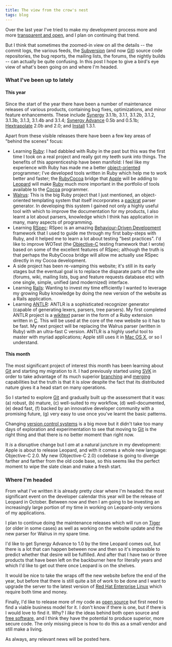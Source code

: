 ```yaml
---
title: The view from the crow's nest
tags: blog
---
```


Over the last year I've tried to make my development process more and more [transparent and open](http://www.wincent.com/s/progress/), and I plan on continuing that trend.

But I think that sometimes the zoomed-in view on all the details -- the commit logs, the various feeds, the [Subversion](http://www.wincent.com/knowledge-base/Subversion) (and now [Git](http://www.wincent.com/knowledge-base/Git)) source code repositories, the bug reports, the mailing lists, the forums, the nightly builds -- can actually be quite confusing. In this post I hope to give a bird's eye view of what's been going on and where I'm headed.

### What I've been up to lately

#### This year

Since the start of the year there have been a number of maintenance releases of various products, containing bug fixes, optimizations, and minor feature enhancements. These include [Synergy](http://synergy.wincent.com) 3.1.1b, 3.1.1, 3.1.2b, 3.1.2, 3.1.3b, 3.1.3, 3.1.4b and 3.1.4; [Synergy Advance](http://advance.wincent.com/) 0.5b and 0.5.1b; [Hextrapolate](https://hex.wincent.com) 2.0b and 2.0; and [Install](http://install.wincent.com/) 1.3.1.

Apart from these visible releases there have been a few key areas of "behind the scenes" focus:

-   Learning [Ruby](http://www.wincent.com/knowledge-base/Ruby): I had dabbled with Ruby in the past but this was the first time I took on a real project and really got my teeth sunk into things. The benefits of this apprenticeship have been manifold: I feel like my experience with Ruby has made me a better [object-oriented](http://www.wincent.com/knowledge-base/object-oriented) programmer; I've developed tools written in Ruby which help me to work better and faster; the [RubyCocoa](http://www.wincent.com/knowledge-base/RubyCocoa) bridge that [Apple](http://www.wincent.com/knowledge-base/Apple) will be adding to [Leopard](http://www.wincent.com/knowledge-base/Leopard) will make [Ruby](http://www.wincent.com/knowledge-base/Ruby) much more important in the portfolio of tools available to the [Cocoa](http://www.wincent.com/knowledge-base/Cocoa) programmer.
-   [Walrus](http://walrus.wincent.com): This is the big Ruby project that I just mentioned, an object-oriented templating system that itself incorporates a [packrat](http://www.wincent.com/knowledge-base/packrat) parser generator. In developing this system I gained not only a highly useful tool with which to improve the documentation for my products, I also learnt a lot about parsers, knowledge which I think has application in many, many aspects of programming.
-   Learning [RSpec](http://www.wincent.com/knowledge-base/RSpec): RSpec is an amazing [Behaviour-Driven Development](http://www.wincent.com/knowledge-base/Behaviour-Driven%20Development) framework that I used to guide me through my first baby-steps with Ruby, and it helped me to learn a lot about testing "best practices". I'd like to improve WOTest (the [Objective-C](http://www.wincent.com/knowledge-base/Objective-C) testing framework that I wrote) based on some of the excellent features of RSpec; although the truth is that perhaps the RubyCocoa bridge will allow me actually use RSpec directly in my Cocoa development.
-   A side project has been re-vamping this website; it's still in its early stages but the eventual goal is to replace the disparate parts of the site (forums, wiki, mailing lists, bug and feature requests database etc) with one single, simple, unified (and modernized) interface.
-   Learning [Rails](http://www.wincent.com/knowledge-base/Rails): Wanting to invest my time efficiently I wanted to leverage my growing Ruby knowledge by doing the new version of the website as a Rails application.
-   Learning [ANTLR](http://www.wincent.com/knowledge-base/ANTLR): ANTLR is a sophisticated recognizer generator (capable of generating lexers, parsers, tree parsers). My first completed ANTLR project is a [wikitext](http://www.wincent.com/knowledge-base/wikitext) parser in the form of a Ruby extension written in [C](http://www.wincent.com/knowledge-base/C). This will be used at the core of the new website so it has to be fast. My next project will be replacing the Walrus parser (written in Ruby) with an ultra-fast C version. ANTLR is a highly useful tool to master with myriad applications; Apple still uses it in [Mac OS X](http://www.wincent.com/knowledge-base/Mac%20OS%20X), or so I understand.

#### This month

The most significant project of interest this month has been learning about [Git](http://www.wincent.com/knowledge-base/Git) and starting my migration to it. I had previously started using [SVK](http://www.wincent.com/knowledge-base/SVK) in order to take advantage of its much superior [branching](http://www.wincent.com/knowledge-base/branching) and [merging](http://www.wincent.com/knowledge-base/merging) capabilities but the truth is that it is _slow_ despite the fact that its distributed nature gives it a head start on many operations.

So I started to explore [Git](http://www.wincent.com/knowledge-base/Git) and gradually built up the assessment that it was: (a) robust, (b) mature, (c) well-suited to my workflow, (d) well-documented, (e) dead fast, (f) backed by an innovative developer community with a promising future, (g) very easy to use once you've learnt the basic patterns.

Changing [version control systems](http://www.wincent.com/knowledge-base/version%20control%20systems) is a big move but it didn't take too many days of exploration and experimentation to see that moving to [Git](http://www.wincent.com/knowledge-base/Git) is the right thing and that there is no better moment than right now.

It _is_ a disruptive change but I _am_ at a natural juncture in my development: Apple is about to release Leopard, and with it comes a whole new language: Objective-C 2.0. My new (Objective-C 2.0) codebase is going to diverge farther and farther from the old code base, so this seems like the perfect moment to wipe the slate clean and make a fresh start.

### Where I'm headed

From what I've written it is already pretty clear where I'm headed: the most significant event on the developer calendar this year will be the release of Leopard in October. Between now and then I am going to be investing an increasingly large portion of my time in working on Leopard-only versions of my applications.

I plan to continue doing the maintenance releases which will run on [Tiger](http://www.wincent.com/knowledge-base/Tiger) (or older in some cases) as well as working on the website update and the new parser for Walrus in my spare time.

I'd like to get Synergy Advance to 1.0 by the time Leopard comes out, but there is a lot that can happen between now and then so it's impossible to predict whether that desire will be fulfilled. And after that I have two or three products that have been left on the backburner here for literally years and which I'd like to get out there once Leopard is on the shelves.

It would be nice to take the wraps off the new website before the end of the year, but before that there is still quite a bit of work to be done and I want to upgrade the server to the latest version of [Red Hat Enterprise Linux](http://www.wincent.com/knowledge-base/Red%20Hat%20Enterprise%20Linux) which require both time and money.

Finally, I'd like to release more of my code as [open source](http://www.wincent.com/knowledge-base/open%20source) but first need to find a viable business model for it. I don't know if there is one, but if there is I would love to find it. Why? I _like_ the ideas behind both open source and [free software](http://www.wincent.com/knowledge-base/free%20software), and I think they have the potential to produce superior, more secure code. The only missing piece is how to do this as a small vendor and still make a living.

As always, any relevant news will be posted here.

